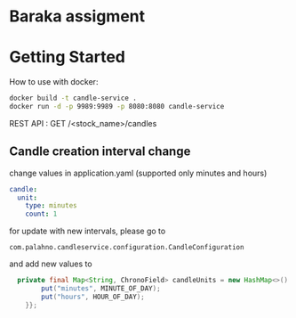 # Baraka assigment


# Getting Started

How to use with docker:

```sh
docker build -t candle-service .
docker run -d -p 9989:9989 -p 8080:8080 candle-service
```

REST API : GET /<stock_name>/candles

## Candle creation interval change
 change values in application.yaml (supported only minutes and hours)
```yaml
candle:
  unit:
    type: minutes
    count: 1
```
for update with new intervals, please go to
```
com.palahno.candleservice.configuration.CandleConfiguration
```

and add new values to

```java
  private final Map<String, ChronoField> candleUnits = new HashMap<>() {{
        put("minutes", MINUTE_OF_DAY);
        put("hours", HOUR_OF_DAY);
    }};
 ```

